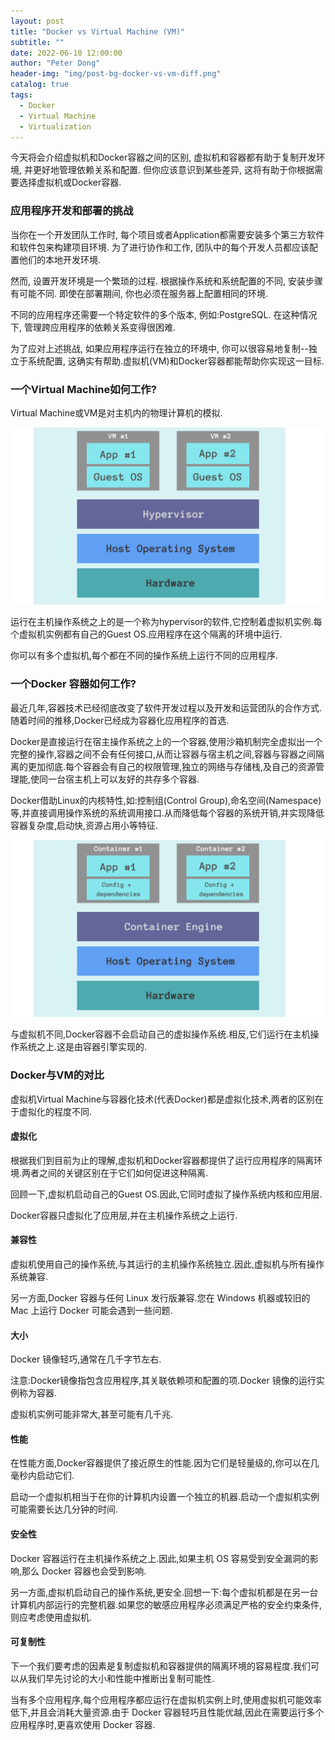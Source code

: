 ```yaml
---
layout: post
title: "Docker vs Virtual Machine (VM)"
subtitle: ""
date: 2022-06-10 12:00:00
author: "Peter Dong"
header-img: "img/post-bg-docker-vs-vm-diff.png"
catalog: true
tags:
  - Docker
  - Virtual Machine
  - Virtualization
---
```


今天将会介绍虚拟机和Docker容器之间的区别, 虚拟机和容器都有助于复制开发环境, 并更好地管理依赖关系和配置. 但你应该意识到某些差异, 这将有助于你根据需要选择虚拟机或Docker容器.


### 应用程序开发和部署的挑战

当你在一个开发团队工作时, 每个项目或者Application都需要安装多个第三方软件和软件包来构建项目环境. 为了进行协作和工作, 团队中的每个开发人员都应该配置他们的本地开发环境.

然而, 设置开发环境是一个繁琐的过程. 根据操作系统和系统配置的不同, 安装步骤有可能不同. 即使在部署期间, 你也必须在服务器上配置相同的环境.

不同的应用程序还需要一个特定软件的多个版本, 例如:PostgreSQL. 在这种情况下, 管理跨应用程序的依赖关系变得很困难.

为了应对上述挑战, 如果应用程序运行在独立的环境中, 你可以很容易地复制--独立于系统配置, 这确实有帮助.虚拟机(VM)和Docker容器都能帮助你实现这一目标.

### 一个Virtual Machine如何工作?

Virtual Machine或VM是对主机内的物理计算机的模拟.

![img](/img/in-post/post-vm.png)

运行在主机操作系统之上的是一个称为hypervisor的软件,它控制着虚拟机实例.每个虚拟机实例都有自己的Guest OS.应用程序在这个隔离的环境中运行.

你可以有多个虚拟机,每个都在不同的操作系统上运行不同的应用程序.

### 一个Docker 容器如何工作?

最近几年,容器技术已经彻底改变了软件开发过程以及开发和运营团队的合作方式.随着时间的推移,Docker已经成为容器化应用程序的首选.

Docker是直接运行在宿主操作系统之上的一个容器,使用沙箱机制完全虚拟出一个完整的操作,容器之间不会有任何接口,从而让容器与宿主机之间,容器与容器之间隔离的更加彻底.每个容器会有自己的权限管理,独立的网络与存储栈,及自己的资源管理能,使同一台宿主机上可以友好的共存多个容器.

Docker借助Linux的内核特性,如:控制组(Control Group),命名空间(Namespace)等,并直接调用操作系统的系统调用接口.从而降低每个容器的系统开销,并实现降低容器复杂度,启动快,资源占用小等特征.

![img](/img/in-post/post-docker.png)

与虚拟机不同,Docker容器不会启动自己的虚拟操作系统.相反,它们运行在主机操作系统之上.这是由容器引擎实现的.

### Docker与VM的对比

虚拟机Virtual Machine与容器化技术(代表Docker)都是虚拟化技术,两者的区别在于虚拟化的程度不同.

#### 虚拟化

根据我们到目前为止的理解,虚拟机和Docker容器都提供了运行应用程序的隔离环境.两者之间的关键区别在于它们如何促进这种隔离.

回顾一下,虚拟机启动自己的Guest OS.因此,它同时虚拟了操作系统内核和应用层.

Docker容器只虚拟化了应用层,并在主机操作系统之上运行.

#### 兼容性

虚拟机使用自己的操作系统,与其运行的主机操作系统独立.因此,虚拟机与所有操作系统兼容.

另一方面,Docker 容器与任何 Linux 发行版兼容.您在 Windows 机器或较旧的 Mac 上运行 Docker 可能会遇到一些问题.

#### 大小

Docker 镜像轻巧,通常在几千字节左右.

注意:Docker镜像指包含应用程序,其关联依赖项和配置的项.Docker 镜像的运行实例称为容器.

虚拟机实例可能非常大,甚至可能有几千兆.

#### 性能

在性能方面,Docker容器提供了接近原生的性能.因为它们是轻量级的,你可以在几毫秒内启动它们.

启动一个虚拟机相当于在你的计算机内设置一个独立的机器.启动一个虚拟机实例可能需要长达几分钟的时间.

#### 安全性

Docker 容器运行在主机操作系统之上.因此,如果主机 OS 容易受到安全漏洞的影响,那么 Docker 容器也会受到影响.

另一方面,虚拟机启动自己的操作系统,更安全.回想一下:每个虚拟机都是在另一台计算机内部运行的完整机器.如果您的敏感应用程序必须满足严格的安全约束条件,则应考虑使用虚拟机.

#### 可复制性

下一个我们要考虑的因素是复制虚拟机和容器提供的隔离环境的容易程度.我们可以从我们早先讨论的大小和性能中推断出复制可能性.

当有多个应用程序,每个应用程序都应运行在虚拟机实例上时,使用虚拟机可能效率低下,并且会消耗大量资源.由于 Docker 容器轻巧且性能优越,因此在需要运行多个应用程序时,更喜欢使用 Docker 容器.
